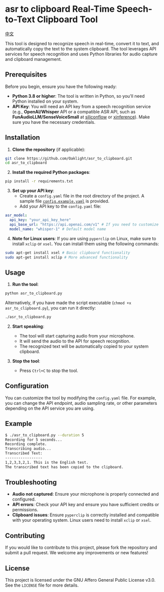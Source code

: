 # asr to clipboard Real-Time Speech-to-Text Clipboard Tool

[中文](README.md)

This tool is designed to recognize speech in real-time, convert it to text, and automatically copy the text to the system clipboard. The tool leverages API services for speech recognition and uses Python libraries for audio capture and clipboard management.

## Prerequisites

Before you begin, ensure you have the following ready:

- **Python 3.8 or higher**: The tool is written in Python, so you'll need Python installed on your system.
- **API Key**: You will need an API key from a speech recognition service (e.g., **OpenAI/Whisper** API or a compatible ASR API, such as **FunAudioLLM/SenseVoiceSmall** at [siliconflow](https://siliconflow.cn/) or [xinference](https://inference.readthedocs.io/en/latest/)). Make sure you have the necessary credentials.

## Installation

1. **Clone the repository** (if applicable):

```bash
git clone https://github.com/Oaklight/asr_to_clipboard.git
cd asr_to_clipboard
```

2. **Install the required Python packages**:

```bash
pip install -r requirements.txt
```

3. **Set up your API key**:
   - Create a `config.yaml` file in the root directory of the project. A sample file [`config.example.yaml`](config.example.yaml) is provided.
   - Add your API key to the `config.yaml` file:

```yaml
asr_model:
  api_key: "your_api_key_here"
  api_base_url: "https://api.openai.com/v1" # If you need to customize the API URL
  model_name: "whisper-1" # Default model name
```

4. **Note for Linux users**:
If you are using `pyperclip` on Linux, make sure to install `xclip` or `xsel`. You can install them using the following commands:

```bash
sudo apt-get install xsel # Basic clipboard functionality
sudo apt-get install xclip # More advanced functionality
```

## Usage

1. **Run the tool**:

```bash
python asr_to_clipboard.py
```

Alternatively, if you have made the script executable (`chmod +x asr_to_clipboard.py`), you can run it directly:

```bash
./asr_to_clipboard.py
```

2. **Start speaking**:
   - The tool will start capturing audio from your microphone.
   - It will send the audio to the API for speech recognition.
   - The recognized text will be automatically copied to your system clipboard.

3. **Stop the tool**:
   - Press `Ctrl+C` to stop the tool.

## Configuration

You can customize the tool by modifying the `config.yaml` file. For example, you can change the API endpoint, audio sampling rate, or other parameters depending on the API service you are using.

## Example

```bash
$ ./asr_to_clipboard.py --duration 5
Recording for 5 seconds...
Recording complete.
Transcribing audio...
Transcribed Text:
-----------------
1,2,3,3,2,1. This is the English test.
The transcribed text has been copied to the clipboard.
```

## Troubleshooting

- **Audio not captured**: Ensure your microphone is properly connected and configured.
- **API errors**: Check your API key and ensure you have sufficient credits or permissions.
- **Clipboard issues**: Ensure `pyperclip` is correctly installed and compatible with your operating system. Linux users need to install `xclip` or `xsel`.

## Contributing

If you would like to contribute to this project, please fork the repository and submit a pull request. We welcome any improvements or new features!

## License

This project is licensed under the GNU Affero General Public License v3.0. See the `LICENSE` file for more details.